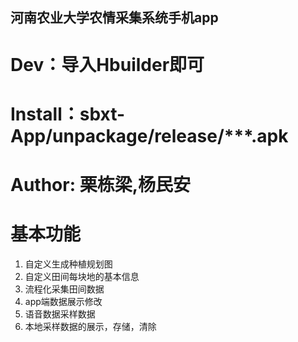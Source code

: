 ## 河南农业大学农情采集系统手机app

# Dev：导入Hbuilder即可

# Install：sbxt-App/unpackage/release/***.apk

# Author: 栗栋梁,杨民安

# 基本功能  
1. 自定义生成种植规划图
2. 自定义田间每块地的基本信息
2. 流程化采集田间数据
3. app端数据展示修改
4. 语音数据采样数据
5. 本地采样数据的展示，存储，清除